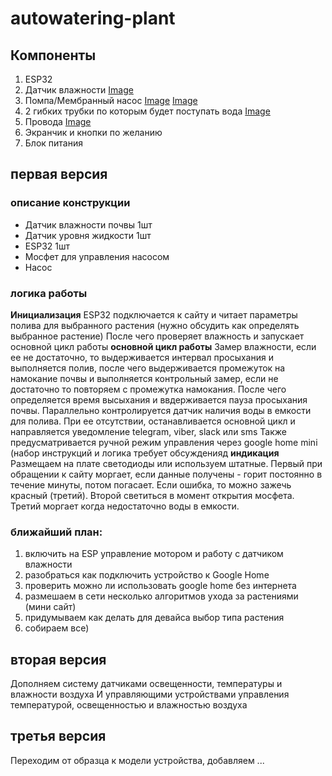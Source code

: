 # autowatering-plant
## Компоненты
1. ESP32
2. Датчик влажности [Image](https://voltiq.ru/wp-content/uploads/moisture-sensor-and-arduino-1-720x720.jpg "Image")
3. Помпа/Мембранный насос [Image](https://i.imgur.com/AkUfhld.png "Image") [Image](http://eschemo.ru/wp-content/uploads/2013/08/Nasos-dlya-stekloomyivatelya.jpg "Image")
4. 2 гибких трубки по которым будет поступать вода [Image](https://i.imgur.com/ShcU29B.png "Image")
5. Провода [Image](https://static-eu.insales.ru/images/products/1/3852/6475532/A-JFM.JPG "Image")
6. Экранчик и кнопки по желанию
7. Блок питания


## первая версия
### описание конструкции
- Датчик влажности почвы 1шт
- Датчик уровня жидкости 1шт
- ESP32 1шт
- Мосфет для управления насосом
- Насос

### логика работы
**Инициализация** 
ESP32 подключается к сайту и читает параметры полива для выбранного растения (нужно обсудить как определять выбранное растение)
После чего проверяет влажность и запускает основной цикл работы
**основной цикл работы** 
Замер влажности, если ее не достаточно, то выдерживается интервал просыхания и выполняется полив, после чего выдерживается промежуток на намокание почвы и выполняется контрольный замер, если не достаточно то повторяем с промежутка намокания. После чего определяется время высыхания и ввдерживается пауза просыхания почвы.
Параллельно контролируется датчик наличия воды в емкости для полива. При ее отсутствии, останавливается основной цикл и направляется уведомление telegram, viber, slack или sms
Также предусматривается ручной режим управления через google home mini (набор инструкций и логика требует обсужденияд
**индикация** 
Размещаем на плате светодиоды или используем штатные.
Первый при обращении к сайту моргает, если данные получены - горит постоянно в течение минуты, потом погасает. Если ошибка, то можно зажечь красный (третий).
Второй светиться в момент открытия мосфета.
Третий моргает когда недостаточно воды в емкости.

### ближайший план:
1. включить на ESP управление мотором и работу с датчиком влажности
2. разобраться как подключить устройство к Google Home
3. проверить можно ли использовать google home без интернета
4. размешаем в сети несколько алгоритмов ухода за растениями (мини сайт)
5. придумываем как делать для девайса выбор типа растения
6. собираем все)


## вторая версия
Дополняем систему датчиками освещенности, температуры и влажности воздуха
И управляющими устройствами управления температурой, освещенностью и влажностью воздуха

## третья версия
Переходим от образца к модели устройства, добавляем ...